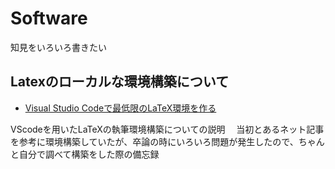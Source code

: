 # Software
知見をいろいろ書きたい

## Latexのローカルな環境構築について
- [Visual Studio Codeで最低限のLaTeX環境を作る](https://github.com/KentaroKaba/Software/blob/main/latex.md)

VScodeを用いたLaTeXの執筆環境構築についての説明　
当初とあるネット記事を参考に環境構築していたが、卒論の時にいろいろ問題が発生したので、ちゃんと自分で調べて構築をした際の備忘録
